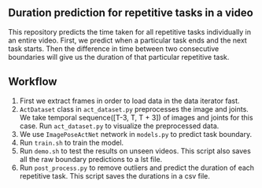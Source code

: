## Duration prediction for repetitive tasks in a video

This repository predicts the time taken for all repetitive tasks individually in an entire video. First, we predict when a particular task ends and the next task starts. Then the difference in time between two consecutive boundaries will give us the duration of that particular repetitive task.  

## Workflow
1. First we extract frames in order to load data in the data iterator fast. 
2. `ActDataset` class in `act_dataset.py` preprocesses the image and joints. We take temporal sequence([T-3, T, T + 3]) of images and joints for this case. Run `act_dataset.py` to visualize the preprocessed data.    
3. We use `ImagePoseActNet` network in `models.py` to predict task boundary.
4. Run `train.sh` to train the model.
5. Run `demo.sh` to test the results on unseen videos. This script also saves all the raw boundary predictions to a lst file.
6. Run `post_process.py` to remove outliers and predict the duration of each repetitive task. This script saves the durations in a csv file. 